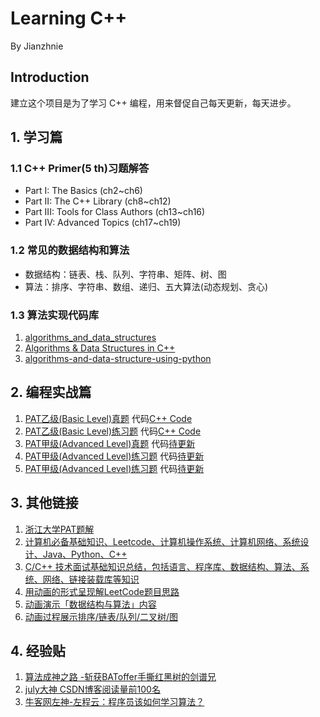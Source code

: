 # Learning C++
By Jianzhnie
## Introduction
建立这个项目是为了学习 C++ 编程，用来督促自己每天更新，每天进步。

## 1. 学习篇
### 1.1 C++ Primer(5 th)习题解答
- Part I: The Basics (ch2~ch6)
- Part II: The C++ Library (ch8~ch12)
- Part III: Tools for Class Authors (ch13~ch16)
- Part IV: Advanced Topics (ch17~ch19) 

### 1.2 常见的数据结构和算法
- 数据结构：链表、栈、队列、字符串、矩阵、树、图
- 算法：排序、字符串、数组、递归、五大算法(动态规划、贪心)

### 1.3 算法实现代码库
1. [algorithms_and_data_structures](https://github.com/mandliya/algorithms_and_data_structures)
2. [Algorithms & Data Structures in C++](https://github.com/xtaci/algorithms)
3. [algorithms-and-data-structure-using-python](https://github.com/facert/python-data-structure-cn)


## 2. 编程实战篇
1. [PAT乙级(Basic Level)真题](https://www.nowcoder.com/pat/6/problems)  代码[C++ Code](https://github.com/jianzhnie/learnc/tree/master/PAT1)
2. [PAT乙级(Basic Level)练习题](https://www.nowcoder.com/pat/2/problems)  代码[C++ Code](https://github.com/jianzhnie/learnc/tree/master/PAT2)
3. [PAT甲级(Advanced Level)真题](https://www.nowcoder.com/pat/5/problems)  代码[待更新]()
4. [PAT甲级(Advanced Level)练习题](https://www.nowcoder.com/pat/1/problems) 代码[待更新]()
5. [PAT甲级(Advanced Level)练习题](https://www.nowcoder.com/pat/1/problems) 代码[待更新]()


## 3. 其他链接
1. [ 浙江大学PAT题解](https://github.com/liuchuo/PAT)
2. [计算机必备基础知识、Leetcode、计算机操作系统、计算机网络、系统设计、Java、Python、C++](https://github.com/CyC2018/CS-Notes)
3. [C/C++ 技术面试基础知识总结，包括语言、程序库、数据结构、算法、系统、网络、链接装载库等知识](https://github.com/huihut/interview)
4. [用动画的形式呈现解LeetCode题目思路](https://github.com/MisterBooo/LeetCodeAnimation)
5. [动画演示「数据结构与算法」内容 ](https://www.cxyxiaowu.com/leetcodeanimation)
6. [动画过程展示排序/链表/队列/二叉树/图](https://visualgo.net/zh)

## 4. 经验贴
1. [算法成神之路 -斩获BAToffer手撕红黑树的剑谱兄](http%3A//t.cn/ELbVOZ7)
2. [july大神 CSDN博客阅读量前100名](https%3A//blog.csdn.net/v_JULY_v/article/details/19131887)
3. [牛客网左神-左程云：程序员该如何学习算法？](https%3A//www.nowcoder.com/discuss/61529)